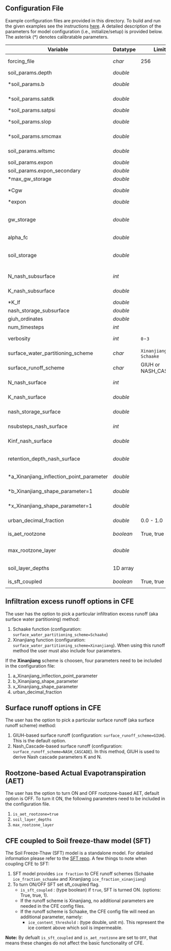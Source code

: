 ## Configuration File
Example configuration files are provided in this directory. To build and run the given examples see the instructions [here](https://github.com/NOAA-OWP/cfe/blob/master/INSTALL.md). A detailed description of the parameters for model configuration (i.e., initialize/setup) is provided below. The asterisk (*) denotes calibratable parameters.

| Variable | Datatype |  Limits  | Units | Role | Process | Description |
| -------- | -------- | ------ | ----- | ---- | ------- | ----------- |
| forcing_file | *char* | 256  |   | filename |   | path to forcing inputs csv; set to `BMI` if passed via `bmi.set_value*()`  |
| soil_params.depth | *double* |   | meters [m]| state |  | soil depth  |
| *soil_params.b | *double* |   |   | state |   | beta exponent on Clapp-Hornberger (1978) soil water relations  |
| *soil_params.satdk | *double* |   |  meters/second [m s-1] | state |  | saturated hydraulic conductivity  |
| *soil_params.satpsi  | *double* |   |  meters [m] | state |  | saturated capillary head  |
| *soil_params.slop   | *double* |   |  meters/meters [m/m]| state |  | this factor (0-1) modifies the gradient of the hydraulic head at the soil bottom.  0=no-flow. |
| *soil_params.smcmax  | *double* |   |  meters/meters [m/m] | state |  | saturated soil moisture content  |
| soil_params.wltsmc | *double* |   |  meters/meters [m/m] | state |   | wilting point soil moisture content  |
| soil_params.expon  | *double* |   |  | parameter_adjustable |    | optional; defaults to `1.0`  |
| soil_params.expon_secondary  | *double* |  |   | parameter_adjustable |  | optional; defaults to `1.0` |
| *max_gw_storage | *double* |   |  meters [m] | parameter_adjustable |  | maximum storage in the conceptual reservoir |
| *Cgw | *double* |   |  meters/hour [m h-1] | parameter_adjustable |  | the primary outlet coefficient |
| *expon | *double* |   |   | parameter_adjustable |  | exponent parameter (1.0 for linear reservoir) |
| gw_storage | *double* |   |  meters/meters [m/m] | parameter_adjustable |  | initial condition for groundwater reservoir - it is the ground water as a decimal fraction of the maximum groundwater storage (max_gw_storage) for the initial timestep |
| alpha_fc | *double* |   |   | parameter_adjustable |  | field capacity |
| soil_storage| *double* |   | meters/meters [m/m] | parameter_adjustable |  | initial condition for soil reservoir - it is the water in the soil as a decimal fraction of maximum soil water storage (smcmax * depth) for the initial timestep |
| N_nash_subsurface | *int* |   |   | parameter_adjustable |   | number of Nash lf reservoirs (optional, defaults to 2, ignored if storage values present)  |
| K_nash_subsurface | *double* |   | 1/meters [m^-1]  | parameter_adjustable | subsurface runoff | Nash Config param for lateral subsurface runoff   |
| *K_lf | *double* |   |   | parameter_adjustable |  | Nash Config param - primary reservoir  |
| nash_storage_subsurface | *double* |   |   | parameter_adjustable |  | Nash Config param - secondary reservoir   |
| giuh_ordinates   | *double* |   |   | parameter_adjustable |  | Giuh ordinates in dt time steps   |
| num_timesteps  | *int* |   |  | time_info |  | set to `1` if `forcing_file=BMI`   |
| verbosity | *int* | `0`-`3`  |   | optional |   |  prints various debug and bmi info (defaults to 0) |
| surface_water_partitioning_scheme | *char* | `Xinanjiang` or `Schaake`  |  | parameter_adjustable | infiltraton excess |    |
| surface_runoff_scheme | *char* | GIUH or NASH_CASCADE | | parameter_adjustable | surface runoff | also supports 1 for GIUH and 2 for NASH_CASCADE; default is GIUH |
| N_nash_surface | *int* |   |   | parameter_adjustable | surface runoff | number of Nash reservoirs for surface runoff   |
| K_nash_surface | *double* |   | 1/hour [h^-1]  | parameter_adjustable | surface runoff | Nash Config param for surface runoff   |
| nash_storage_surface | *double* |   | meters [m]  | parameter_adjustable | surface runoff | Nash Config param; reservoir surface storage; default is zero storage |
| nsubsteps_nash_surface | *int* |   |   | parameter_adjustable | surface runoff | optional (default = 10); number of subtimstep for Nash runoff |
| Kinf_nash_surface | *double* |   | 1/hour [h^-1] | parameter_adjustable | surface runoff | optional (default = 0.05); storage fraction per hour that moves from reservoirs to soil |
| retention_depth_nash_surface | *double* |   | m | parameter_adjustable | surface runoff | optional (default = 0.001); water retention depth threshold (only applied to the first reservoir) |
| *a_Xinanjiang_inflection_point_parameter | *double* |   |  | parameter_adjustable | infiltration excess runoff | when `surface_water_partitioning_scheme=Xinanjiang`   |
| *b_Xinanjiang_shape_parameter=1  | *double* |   |   | parameter_adjustable  | infiltration excess runoff | when `surface_water_partitioning_scheme=Xinanjiang`   |
| *x_Xinanjiang_shape_parameter=1  | *double* |   |   | parameter_adjustable | infiltration excess runoff | when `surface_water_partitioning_scheme=Xinanjiang`   |
| urban_decimal_fraction  | *double*  |  0.0 - 1.0 |   |  parameter_adjustable | infiltration excess runoff | when `surface_water_partitioning_scheme=Xinanjiang` |
| is_aet_rootzone                    | *boolean* | True, true or 1  |  | coupling parameter | `rootzone-based AET` | when `CFE coupled to SoilMoistureProfile` |
| max_rootzone_layer | *double* |  | meters [m] | parameter_adjustable | AET | layer of the soil that is the maximum root zone depth. That is, the depth of the layer where the AET is drawn from |
| soil_layer_depths | 1D array |  | meters [m] | parameter_adjustable | AET | an array of depths from the surface. Example, soil_layer_depths=0.1,0.4,1.0,2.0
| is_sft_coupled                   | *boolean* | True, true or 1  |  | coupling parameter | `ice_fraction-based runoff` | when `CFE coupled to SoilFreezeThaw`|

## Infiltration excess runoff options in CFE

The user has the option to pick a particular infiltration excess runoff (aka surface water partitioning) method:

1. Schaake function (configuration: `surface_water_partitioning_scheme=Schaake`)
2. Xinanjiang function (configuration: `surface_water_partitioning_scheme=Xinanjiang`). When using this runoff method the user must also include four parameters.

If the **Xinanjiang** scheme is choosen, four parameters need to be included in the configuration file:
1. a_Xinanjiang_inflection_point_parameter
2. b_Xinanjiang_shape_parameter
3. x_Xinanjiang_shape_parameter
4. urban_decimal_fraction

## Surface runoff options in CFE
The user has the option to pick a particular surface runoff (aka surface runoff scheme) method:

1. GIUH-based surface runoff (configuration: `surface_runoff_scheme=GIUH`). This is the default option.
2. Nash_Cascade-based surface runoff (configuration: `surface_runoff_scheme=NASH_CASCADE`). In this method, GIUH is used to derive Nash cascade parameters K and N.


## Rootzone-based Actual Evapotranspiration (AET)
The user has the option to turn ON and OFF rootzone-based AET, default option is OFF. To turn it ON, the following parameters need to be included in the configuration file.
1. `is_aet_rootzone=true`
2. `soil_layer_depths`
3. `max_rootzone_layer`

## CFE coupled to Soil freeze-thaw model (SFT)
The Soil Freeze-Thaw (SFT) model is a standalone model.  For detailed information please refer to the [SFT repo](https://github.com/NOAA-OWP/SoilFreezeThaw). A few things to note when coupling CFE to SFT:
1. SFT model provides `ice fraction` to CFE runoff schemes (Schaake `ice_fraction_schaake` and Xinanjiang `ice_fraction_xinanjiang`)
2. To turn ON/OFF SFT set sft_coupled flag.
    * `is_sft_coupled` : (type boolean) if `true`, SFT is turned ON. (options: True, true, 1).
    * If the runoff scheme is Xinanjiang, no additional parameters are needed in the CFE config files.
    * If the runoff scheme is Schaake, the CFE config file will need an additional parameter, namely:
      * `ice_content_threshold` : (type double, unit m). This represent the ice content above which soil is impermeable.


**Note:** By defualt `is_sft_coupled` and `is_aet_rootzone` are set to `OFF`, that means these changes do not affect the basic functionality of CFE.

